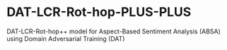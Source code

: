 # DAT-LCR-Rot-hop-PLUS-PLUS
DAT-LCR-Rot-hop++ model for Aspect-Based Sentiment Analysis (ABSA) using Domain Adversarial Training (DAT)
